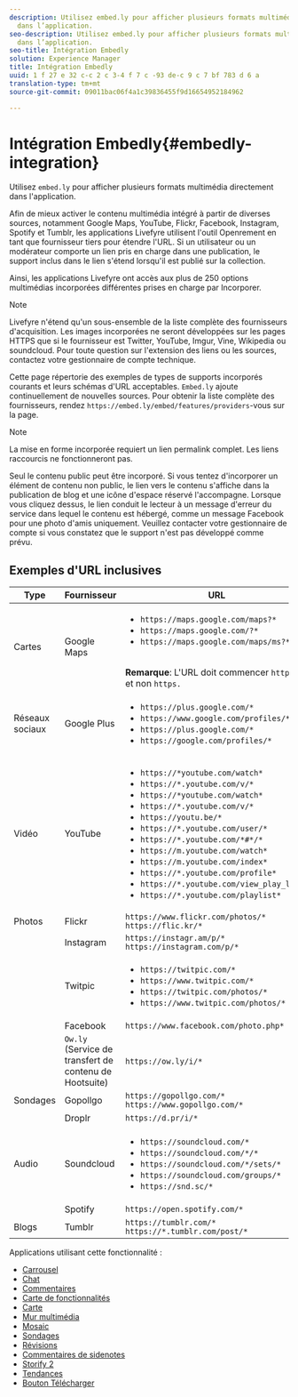 ```yaml
---
description: Utilisez embed.ly pour afficher plusieurs formats multimédias directement
  dans l’application.
seo-description: Utilisez embed.ly pour afficher plusieurs formats multimédias directement
  dans l’application.
seo-title: Intégration Embedly
solution: Experience Manager
title: Intégration Embedly
uuid: 1 f 27 e 32 c-c 2 c 3-4 f 7 c -93 de-c 9 c 7 bf 783 d 6 a
translation-type: tm+mt
source-git-commit: 09011bac06f4a1c39836455f9d16654952184962

---
```



# Intégration Embedly{#embedly-integration}

Utilisez `embed.ly` pour afficher plusieurs formats multimédia directement dans l'application.

Afin de mieux activer le contenu multimédia intégré à partir de diverses sources, notamment Google Maps, YouTube, Flickr, Facebook, Instagram, Spotify et Tumblr, les applications Livefyre utilisent l'outil Openrement en tant que fournisseur tiers pour étendre l'URL. Si un utilisateur ou un modérateur comporte un lien pris en charge dans une publication, le support inclus dans le lien s'étend lorsqu'il est publié sur la collection.

Ainsi, les applications Livefyre ont accès aux plus de 250 options multimédias incorporées différentes prises en charge par Incorporer.

>[!NOTE]
>
>Livefyre n'étend qu'un sous-ensemble de la liste complète des fournisseurs d'acquisition. Les images incorporées ne seront développées sur les pages HTTPS que si le fournisseur est Twitter, YouTube, Imgur, Vine, Wikipedia ou soundcloud. Pour toute question sur l'extension des liens ou les sources, contactez votre gestionnaire de compte technique.

Cette page répertorie des exemples de types de supports incorporés courants et leurs schémas d'URL acceptables. `Embed.ly` ajoute continuellement de nouvelles sources. Pour obtenir la liste complète des fournisseurs, rendez `https://embed.ly/embed/features/providers`-vous sur la page.

>[!NOTE]
>
>La mise en forme incorporée requiert un lien permalink complet. Les liens raccourcis ne fonctionneront pas.

Seul le contenu public peut être incorporé. Si vous tentez d'incorporer un élément de contenu non public, le lien vers le contenu s'affiche dans la publication de blog et une icône d'espace réservé l'accompagne. Lorsque vous cliquez dessus, le lien conduit le lecteur à un message d'erreur du service dans lequel le contenu est hébergé, comme un message Facebook pour une photo d'amis uniquement. Veuillez contacter votre gestionnaire de compte si vous constatez que le support n'est pas développé comme prévu.

## Exemples d'URL inclusives

| Type | Fournisseur | URL |
|--- |--- |--- |
| Cartes | Google Maps | <ul><li>`https://maps.google.com/maps?*`</li><li>`https://maps.google.com/?*`</li><li>`https://maps.google.com/maps/ms?*`</li></ul><br>**Remarque**: L'URL doit commencer `http` par et non `https.` |
| Réseaux sociaux | Google Plus | <ul><li>`https://plus.google.com/*`</li><li>`https://www.google.com/profiles/*`</li><li> `https://plus.google.com/*`</li><li>`https://google.com/profiles/*`</li></ul> |
| Vidéo | YouTube | <ul><li>`https://*youtube.com/watch*`</li><li> `https://*.youtube.com/v/*`</li><li>`https://*youtube.com/watch*` </li><li>`https://*.youtube.com/v/*`</li><li>`https://youtu.be/*`</li><li>`https://*.youtube.com/user/*` </li><li>`https://*.youtube.com/*#*/*`</li><li>`https://m.youtube.com/watch*`</li><li>`https://m.youtube.com/index*`</li><li>`https://*.youtube.com/profile*`</li><li>`https://*.youtube.com/view_play_list*`</li><li>`https://*.youtube.com/playlist*`</li></ul> |
| Photos | Flickr | `https://www.flickr.com/photos/*`<br>`https://flic.kr/*` |
|  | Instagram | `https://instagr.am/p/*`<br>`https://instagram.com/p/*` |
|  | Twitpic | <ul><li>`https://twitpic.com/*`</li><li>`https://www.twitpic.com/*`</li><li>`https://twitpic.com/photos/*`</li><li>`https://www.twitpic.com/photos/*`</li></ul> |
|  | Facebook | `https://www.facebook.com/photo.php*` |
|  | `Ow.ly` (Service de transfert de contenu de Hootsuite) | `https://ow.ly/i/*` |
| Sondages | Gopollgo | `https://gopollgo.com/*`<br>`https://www.gopollgo.com/*` |
|  | Droplr | `https://d.pr/i/*` |
| Audio | Soundcloud | <ul><li>`https://soundcloud.com/*`</li><li>`https://soundcloud.com/*/*` </li><li>`https://soundcloud.com/*/sets/*` </li><li>`https://soundcloud.com/groups/*` </li><li>`https://snd.sc/*`</li></ul> |
|  | Spotify | `https://open.spotify.com/*` |
| Blogs | Tumblr | `https://tumblr.com/*`<br>`https://*.tumblr.com/post/*` |

Applications utilisant cette fonctionnalité :

* [Carrousel](/help/using/c-about-apps/c-carousel-app/c-carousel-app.md#c_carousel_app)
* [Chat](/help/using/c-about-apps/c-chat-app/c-chat-app.md#c_chat_app)
* [Commentaires](/help/using/c-about-apps/c-comments/c-comments.md)
* [Carte de fonctionnalités](/help/using/c-about-apps/c-feature-card-app/c-feature-card-app.md#c_feature_card_app)
* [Carte](/help/using/c-about-apps/c-map-app/c-map-app.md#c_map_app)
* [Mur multimédia](/help/using/c-about-apps/c-media-wall-app/c-media-wall-app.md#c_media_wall_app)
* [Mosaic](/help/using/c-about-apps/c-mosaic-app/c-mosaic-app.md#c_mosaic_app)
* [Sondages](/help/using/c-about-apps/c-polls-app/c-polls-app.md#c_polls_app)
* [Révisions](/help/using/c-about-apps/c-reviews-app/c-reviews-app.md#c_reviews_app)
* [Commentaires de sidenotes](/help/using/c-about-apps/c-sidenotes-app/c-sidenotes-app.md#c_sidenotes_app)
* [Storify 2](/help/using/c-about-apps/c-storify2/c-storify2.md#c_storify2)
* [Tendances](/help/using/c-about-apps/c-trending-app/c-trending-app.md#c_trending_app)
* [Bouton Télécharger](/help/using/c-about-apps/c-upload-button-app/c-upload-button-app.md#c_upload_button_app)

